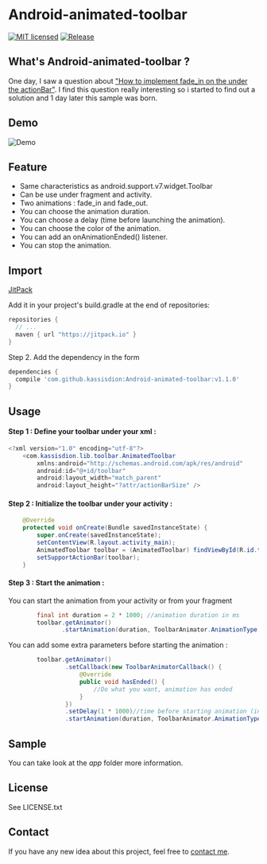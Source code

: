 # Android-animated-toolbar

[![MIT licensed](https://img.shields.io/badge/license-MIT-blue.svg)](https://raw.githubusercontent.com/hyperium/hyper/master/LICENSE)
[![Release](https://jitpack.io/v/kassisdion/Android-animated-toolbar.svg)](https://jitpack.io/#kassisdion/Android-animated-toolbar)

## What's Android-animated-toolbar ?
One day, I saw a question about ["How to implement fade_in on the under the actionBar"](http://stackoverflow.com/a/32800153/5215998).
I find this question really interesting so i started to find out a solution and 1 day later this sample was born.

## Demo
![Demo](http://img11.hostingpics.net/pics/879507animatedToolbar.gif)

## Feature
* Same characteristics as android.support.v7.widget.Toolbar
* Can be use under fragment and activity.
* Two animations : fade_in and fade_out.
* You can choose the animation duration.
* You can choose a delay (time before launching the animation).
* You can choose the color of the animation.
* You can add an onAnimationEnded() listener.
* You can stop the animation.

## Import
[JitPack](https://jitpack.io/)

Add it in your project's build.gradle at the end of repositories:

```gradle
repositories {
  // ...
  maven { url "https://jitpack.io" }
}
```

Step 2. Add the dependency in the form

```gradle
dependencies {
  compile 'com.github.kassisdion:Android-animated-toolbar:v1.1.0'
}
```

## Usage
#### Step 1 : Define your toolbar under your xml :

```java
<?xml version="1.0" encoding="utf-8"?>
    <com.kassisdion.lib.toolbar.AnimatedToolbar
        xmlns:android="http://schemas.android.com/apk/res/android"
        android:id="@+id/toolbar"
        android:layout_width="match_parent"
        android:layout_height="?attr/actionBarSize" />
```

#### Step 2 : Initialize the toolbar under your activity :

```java
    @Override
    protected void onCreate(Bundle savedInstanceState) {
        super.onCreate(savedInstanceState);
        setContentView(R.layout.activity_main);
        AnimatedToolbar toolbar = (AnimatedToolbar) findViewById(R.id.toolbar);
        setSupportActionBar(toolbar);
    }
```

#### Step 3 : Start the animation :

You can start the animation from your activity or from your fragment 
```java
        final int duration = 2 * 1000; //animation duration in ms
        toolbar.getAnimator()
               .startAnimation(duration, ToolbarAnimator.AnimationType.FADE_IN);
```

You can add some extra parameters before starting the animation :
```java
        toolbar.getAnimator()
                .setCallback(new ToolbarAnimatorCallback() {
                    @Override
                    public void hasEnded() {
                        //Do what you want, animation has ended
                    }
                })
                .setDelay(1 * 1000)//time before starting animation (in ms)
                .startAnimation(duration, ToolbarAnimator.AnimationType.FADE_IN
```

## Sample
You can take look at the *app* folder more information.

## License
See  LICENSE.txt

## Contact
If you have any new idea about this project, feel free to [contact me](mailto:florian.faisant@gmail.com).

